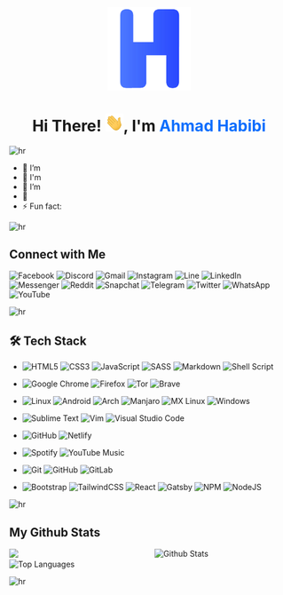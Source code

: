 <p align="center"><a href="https://habibi2004.tech"><img width="150" src="./assets/hbbiiiii.png" /></a></p>

<h1 align="center">Hi There! <img src="./assets/Hi.gif" height="32" />, I'm <a href="https://habibi2004.tech" style="color:#0d6efd;text-decoration: none;">Ahmad Habibi</a></h1>

![hr](https://user-images.githubusercontent.com/39755201/159233055-3bd55a37-7284-46ad-b759-5ab0c13b3828.png)

- 🔭 I’m 
- 🌱 I'm 
- 👯 I’m
- 🥅 
- ⚡ Fun fact:

![hr](https://user-images.githubusercontent.com/39755201/159233055-3bd55a37-7284-46ad-b759-5ab0c13b3828.png)

## Connect with Me

![Facebook](https://img.shields.io/badge/Facebook-%231877F2.svg?style=for-the-badge&logo=Facebook&logoColor=white)
![Discord](https://img.shields.io/badge/%3CServer%3E-%237289DA.svg?style=for-the-badge&logo=discord&logoColor=white)
![Gmail](https://img.shields.io/badge/Gmail-D14836?style=for-the-badge&logo=gmail&logoColor=white)
![Instagram](https://img.shields.io/badge/-Instagram-%23E4405F.svg?style=for-the-badge&logo=Instagram&logoColor=white)
![Line](https://img.shields.io/badge/Line-00C300?style=for-the-badge&logo=line&logoColor=white)
![LinkedIn](https://img.shields.io/badge/linkedin-%230077B5.svg?style=for-the-badge&logo=linkedin&logoColor=white)
![Messenger](https://img.shields.io/badge/Messenger-00B2FF?style=for-the-badge&logo=messenger&logoColor=white)
![Reddit](https://img.shields.io/badge/Reddit-FF4500?style=for-the-badge&logo=reddit&logoColor=white)
![Snapchat](https://img.shields.io/badge/<handle>-%23FFFC00.svg?style=for-the-badge&logo=Snapchat&logoColor=white)
![Telegram](https://img.shields.io/badge/Telegram-2CA5E0?style=for-the-badge&logo=telegram&logoColor=white)
![Twitter](https://img.shields.io/badge/<handle>-%231DA1F2.svg?style=for-the-badge&logo=Twitter&logoColor=white)
![WhatsApp](https://img.shields.io/badge/WhatsApp-25D366?style=for-the-badge&logo=whatsapp&logoColor=white)
![YouTube](https://img.shields.io/badge/<handle>-%23FF0000.svg?style=for-the-badge&logo=YouTube&logoColor=white)


![hr](https://user-images.githubusercontent.com/39755201/159233055-3bd55a37-7284-46ad-b759-5ab0c13b3828.png)

## 🛠 Tech Stack

- >
	![HTML5](https://img.shields.io/badge/html5-%23E34F26.svg?style=for-the-badge&logo=html5&logoColor=white)
	![CSS3](https://img.shields.io/badge/css3-%231572B6.svg?style=for-the-badge&logo=css3&logoColor=white)
	![JavaScript](https://img.shields.io/badge/javascript-%23323330.svg?style=for-the-badge&logo=javascript&logoColor=%23F7DF1E)
	![SASS](https://img.shields.io/badge/SASS-hotpink.svg?style=for-the-badge&logo=SASS&logoColor=white)
	![Markdown](https://img.shields.io/badge/markdown-%23000000.svg?style=for-the-badge&logo=markdown&logoColor=white)
	![Shell Script](https://img.shields.io/badge/shell_script-%23121011.svg?style=for-the-badge&logo=gnu-bash&logoColor=white)
- >
	![Google Chrome](https://img.shields.io/badge/Google%20Chrome-4285F4?style=for-the-badge&logo=GoogleChrome&logoColor=white)
	![Firefox](https://img.shields.io/badge/Firefox-FF7139?style=for-the-badge&logo=Firefox-Browser&logoColor=white)
	![Tor](https://img.shields.io/badge/Tor%20Browser-7D4698?style=for-the-badge&logo=Tor-Browser&logoColor=white)
	![Brave](https://img.shields.io/badge/Brave-FB542B?style=for-the-badge&logo=Brave&logoColor=white)
- >
	![Linux](https://img.shields.io/badge/Linux-FCC624?style=for-the-badge&logo=linux&logoColor=black)
	![Android](https://img.shields.io/badge/Android-3DDC84?style=for-the-badge&logo=android&logoColor=white)
	![Arch](https://img.shields.io/badge/Arch%20Linux-1793D1?logo=arch-linux&logoColor=fff&style=for-the-badge)
	![Manjaro](https://img.shields.io/badge/Manjaro-35BF5C?style=for-the-badge&logo=Manjaro&logoColor=white)
	![MX Linux](https://img.shields.io/badge/-MX%20Linux-%23000000?style=for-the-badge&logo=MXlinux&logoColor=white)
	![Windows](https://img.shields.io/badge/Windows-0078D6?style=for-the-badge&logo=windows&logoColor=white)
- >
	![Sublime Text](https://img.shields.io/badge/sublime_text-%23575757.svg?style=for-the-badge&logo=sublime-text&logoColor=important)
	![Vim](https://img.shields.io/badge/VIM-%2311AB00.svg?style=for-the-badge&logo=vim&logoColor=white)
	![Visual Studio Code](https://img.shields.io/badge/Visual%20Studio%20Code-0078d7.svg?style=for-the-badge&logo=visual-studio-code&logoColor=white)
- >
	![GitHub](https://img.shields.io/badge/github%20pages-%23121011.svg?style=for-the-badge&logo=github&logoColor=white)
	![Netlify](https://img.shields.io/badge/netlify-%23000000.svg?style=for-the-badge&logo=netlify&logoColor=#00C7B7)
- >
	![Spotify](https://img.shields.io/badge/Spotify-1ED760?style=for-the-badge&logo=spotify&logoColor=white)
	![YouTube Music](https://img.shields.io/badge/YouTube_Music-FF0000?style=for-the-badge&logo=youtube-music&logoColor=white)
- >
	![Git](https://img.shields.io/badge/git-%23F05033.svg?style=for-the-badge&logo=git&logoColor=white)
	![GitHub](https://img.shields.io/badge/github-%23121011.svg?style=for-the-badge&logo=github&logoColor=white)
	![GitLab](https://img.shields.io/badge/gitlab-%23181717.svg?style=for-the-badge&logo=gitlab&logoColor=white)
- >
	![Bootstrap](https://img.shields.io/badge/bootstrap-%23563D7C.svg?style=for-the-badge&logo=bootstrap&logoColor=white)
	![TailwindCSS](https://img.shields.io/badge/tailwindcss-%2338B2AC.svg?style=for-the-badge&logo=tailwind-css&logoColor=white)
	![React](https://img.shields.io/badge/react-%2320232a.svg?style=for-the-badge&logo=react&logoColor=%2361DAFB)
	![Gatsby](https://img.shields.io/badge/Gatsby-%23663399.svg?style=for-the-badge&logo=gatsby&logoColor=white)
	![NPM](https://img.shields.io/badge/NPM-%23000000.svg?style=for-the-badge&logo=npm&logoColor=white)
	![NodeJS](https://img.shields.io/badge/node.js-6DA55F?style=for-the-badge&logo=node.js&logoColor=white)


![hr](https://user-images.githubusercontent.com/39755201/159233055-3bd55a37-7284-46ad-b759-5ab0c13b3828.png)

## My Github Stats

<img  src="https://github-readme-streak-stats.herokuapp.com/?user=ahmadhabibi14&theme=gotham" width="48%" >
<img src="https://github-readme-stats.vercel.app/api?username=ahmadhabibi14&show_icons=true&theme=gotham" alt="Github Stats" width="48%" align="right"/>
<br>
<img width="48%" src="https://github-readme-stats.vercel.app/api/top-langs/?username=ahmadhabibi14&layout=compact&theme=gotham" alt="Top Languages" />

![hr](https://user-images.githubusercontent.com/39755201/159233055-3bd55a37-7284-46ad-b759-5ab0c13b3828.png)
